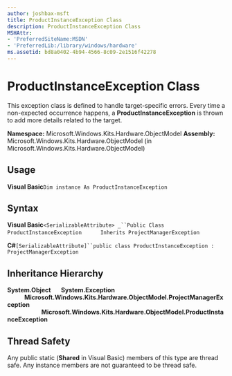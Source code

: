 ```yaml
---
author: joshbax-msft
title: ProductInstanceException Class
description: ProductInstanceException Class
MSHAttr:
- 'PreferredSiteName:MSDN'
- 'PreferredLib:/library/windows/hardware'
ms.assetid: bd8a0402-4b94-4566-8c09-2e1516f42278
---
```


# ProductInstanceException Class


This exception class is defined to handle target-specific errors. Every time a non-expected occurrence happens, a **ProductInstanceException** is thrown to add more details related to the target.

**Namespace:** Microsoft.Windows.Kits.Hardware.ObjectModel **Assembly:** Microsoft.Windows.Kits.Hardware.ObjectModel (in Microsoft.Windows.Kits.Hardware.ObjectModel)

## Usage


**Visual Basic**`Dim instance As ProductInstanceException`

## Syntax


**Visual Basic**`<SerializableAttribute> _``Public Class ProductInstanceException`           `Inherits ProjectManagerException`

**C#**`[SerializableAttribute]``public class ProductInstanceException : ProjectManagerException`

## Inheritance Hierarchy


**System.Object**      **System.Exception**           **Microsoft.Windows.Kits.Hardware.ObjectModel.ProjectManagerException**                     **Microsoft.Windows.Kits.Hardware.ObjectModel.ProductInstanceException**

## Thread Safety


Any public static (**Shared** in Visual Basic) members of this type are thread safe. Any instance members are not guaranteed to be thread safe.

 

 






